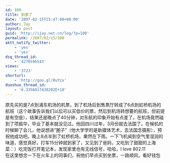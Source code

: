 ```yaml
---
id: 100
title: 到家了
date: '2007-02-15T23:47:00+08:00'
author: Jay
layout: post
guid: 'http://ijay.net.cn/log/?p=100'
permalink: /2007/02/15/100
aktt_notify_twitter:
    - 'yes'
    - 'yes'
dsq_thread_id:
    - '4270596543'
views:
    - '3723'
shorturl:
    - 'http://goo.gl/8uYzx'
duoshuo_thread_id:
    - '6.3356017438202E+18'
---
```


原先买的是7点到浦东机场的机票，到了机场后到售票厅转成了6点到虹桥机场的航班（这个故事告诉我们以后可以买低价的票，然后到机场转想要的航班，但前提是有空座），结果还是晚点了40分钟，对东航的印象开始有点差了。在机场竟然碰到了项振华，毕业了基本就没见过。他回四川过年，3月份就去法国了。在候机的时候聊了会儿，他说想进“圈子”（他大学学的是新媒体艺术，去法国念摄影），预祝他成功吧。晚上8点半到了虹桥机场，果然在下雨。一下飞机闻到空气里湿润的味道，感觉真好。打车15分钟就到家了，又见到了爸妈，又吃到了甜甜的上海菜：）吃完饭打开笔记本，发现家里也有无线信号，哈哈，I love 802.11<br />在这里想念一下在火车上的同事们，祝他们早点买到坐票，一路顺风，看好钱包<br />
